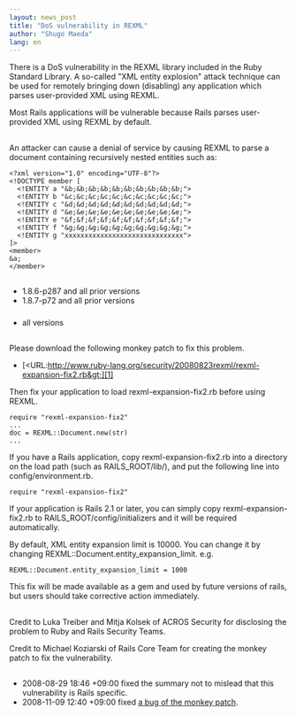 ```yaml
---
layout: news_post
title: "DoS vulnerability in REXML"
author: "Shugo Maeda"
lang: en
---
```


There is a DoS vulnerability in the REXML library included in the Ruby
Standard Library. A so-called \"XML entity explosion\" attack technique
can be used for remotely bringing down (disabling) any application which
parses user-provided XML using REXML.

Most Rails applications will be vulnerable because Rails parses
user-provided XML using REXML by default.

## 

An attacker can cause a denial of service by causing REXML to parse a
document containing recursively nested entities such as:

    <?xml version="1.0" encoding="UTF-8"?>
    <!DOCTYPE member [
      <!ENTITY a "&b;&b;&b;&b;&b;&b;&b;&b;&b;&b;">
      <!ENTITY b "&c;&c;&c;&c;&c;&c;&c;&c;&c;&c;">
      <!ENTITY c "&d;&d;&d;&d;&d;&d;&d;&d;&d;&d;">
      <!ENTITY d "&e;&e;&e;&e;&e;&e;&e;&e;&e;&e;">
      <!ENTITY e "&f;&f;&f;&f;&f;&f;&f;&f;&f;&f;">
      <!ENTITY f "&g;&g;&g;&g;&g;&g;&g;&g;&g;&g;">
      <!ENTITY g "xxxxxxxxxxxxxxxxxxxxxxxxxxxxxx">
    ]>
    <member>
    &a;
    </member>

## 

### 

* 1\.8.6-p287 and all prior versions
* 1\.8.7-p72 and all prior versions

### 

* all versions

## 

Please download the following monkey patch to fix this problem.

* [&lt;URL:http://www.ruby-lang.org/security/20080823rexml/rexml-expansion-fix2.rb&gt;][1]

Then fix your application to load rexml-expansion-fix2.rb before using
REXML.

    require "rexml-expansion-fix2"
    ...
    doc = REXML::Document.new(str)
    ...

If you have a Rails application, copy rexml-expansion-fix2.rb into a
directory on the load path (such as RAILS\_ROOT/lib/), and put the
following line into config/environment.rb.

    require "rexml-expansion-fix2"

If your application is Rails 2.1 or later, you can simply copy
rexml-expansion-fix2.rb to RAILS\_ROOT/config/initializers and it will
be required automatically.

By default, XML entity expansion limit is 10000. You can change it by
changing REXML::Document.entity\_expansion\_limit. e.g.

    REXML::Document.entity_expansion_limit = 1000

This fix will be made available as a gem and used by future versions of
rails, but users should take corrective action immediately.

## 

Credit to Luka Treiber and Mitja Kolsek of ACROS Security for disclosing
the problem to Ruby and Rails Security Teams.

Credit to Michael Koziarski of Rails Core Team for creating the monkey
patch to fix the vulnerability.

## 

* 2008-08-29 18:46 +09:00 fixed the summary not to mislead that this
  vulnerability is Rails specific.
* 2008-11-09 12:40 +09:00 fixed [a bug of the monkey patch][2].



[1]: http://www.ruby-lang.org/security/20080823rexml/rexml-expansion-fix2.rb 
[2]: http://bugs.debian.org/cgi-bin/bugreport.cgi?bug=502535 
